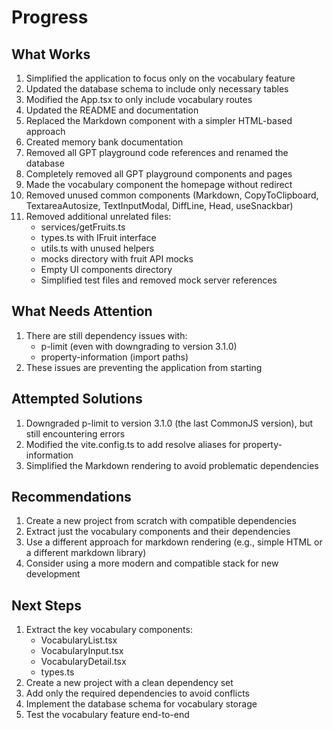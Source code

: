 # Progress

## What Works

1. Simplified the application to focus only on the vocabulary feature
2. Updated the database schema to include only necessary tables
3. Modified the App.tsx to only include vocabulary routes
4. Updated the README and documentation
5. Replaced the Markdown component with a simpler HTML-based approach
6. Created memory bank documentation
7. Removed all GPT playground code references and renamed the database
8. Completely removed all GPT playground components and pages
9. Made the vocabulary component the homepage without redirect
10. Removed unused common components (Markdown, CopyToClipboard, TextareaAutosize, TextInputModal, DiffLine, Head, useSnackbar)
11. Removed additional unrelated files:
    - services/getFruits.ts
    - types.ts with IFruit interface
    - utils.ts with unused helpers
    - mocks directory with fruit API mocks
    - Empty UI components directory
    - Simplified test files and removed mock server references

## What Needs Attention

1. There are still dependency issues with:
   - p-limit (even with downgrading to version 3.1.0)
   - property-information (import paths)
2. These issues are preventing the application from starting

## Attempted Solutions

1. Downgraded p-limit to version 3.1.0 (the last CommonJS version), but still encountering errors
2. Modified the vite.config.ts to add resolve aliases for property-information
3. Simplified the Markdown rendering to avoid problematic dependencies

## Recommendations

1. Create a new project from scratch with compatible dependencies
2. Extract just the vocabulary components and their dependencies
3. Use a different approach for markdown rendering (e.g., simple HTML or a different markdown library)
4. Consider using a more modern and compatible stack for new development

## Next Steps

1. Extract the key vocabulary components:
   - VocabularyList.tsx
   - VocabularyInput.tsx
   - VocabularyDetail.tsx
   - types.ts
2. Create a new project with a clean dependency set
3. Add only the required dependencies to avoid conflicts
4. Implement the database schema for vocabulary storage
5. Test the vocabulary feature end-to-end
